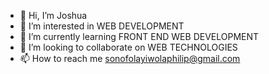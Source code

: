 - 👋 Hi, I’m Joshua
- 👀 I’m interested in WEB DEVELOPMENT
- 🌱 I’m currently learning FRONT END WEB DEVELOPMENT
- 💞️ I’m looking to collaborate on WEB TECHNOLOGIES
- 📫 How to reach me sonofolayiwolaphilip@gmail.com

<!---
sonofolayiwolaphilip/sonofolayiwolaphilip is a ✨ special ✨ repository because its `README.md` (this file) appears on your GitHub profile.
You can click the Preview link to take a look at your changes.
--->
